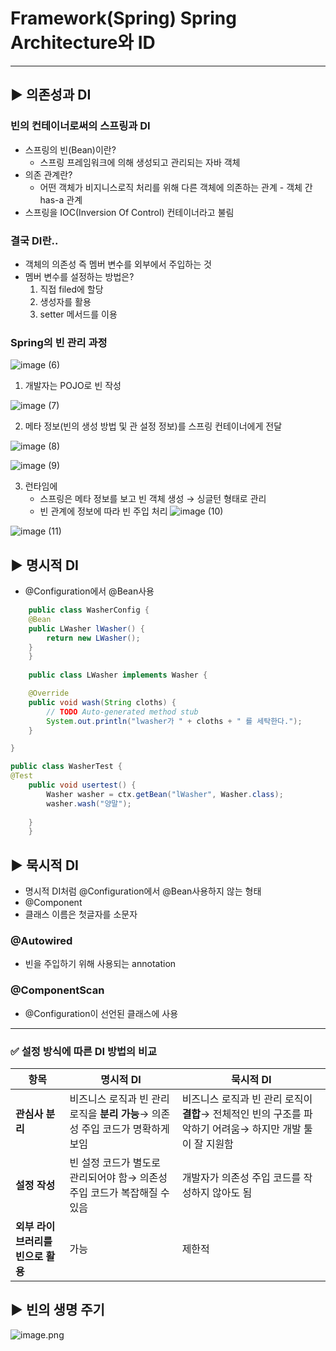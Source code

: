 # Framework(Spring) Spring Architecture와 ID
---

## ▶️ 의존성과 DI

### 빈의 컨테이너로써의 스프링과 DI

- 스프링의 빈(Bean)이란?
    - 스프링 프레임워크에 의해 생성되고 관리되는 자바 객체
- 의존 관계란?
    - 어떤 객체가 비지니스로직 처리를 위해 다른 객체에 의존하는 관계 - 객체 간 has-a 관계
- 스프링을 IOC(Inversion Of Control) 컨테이너라고 불림

### 결국 DI란..

- 객체의 의존성 즉 멤버 변수를 외부에서 주입하는 것
- 멤버 변수를 설정하는 방법은?
    1. 직접 filed에 할당
    2. 생성자를 활용
    3. setter 메서드를 이용

### Spring의 빈 관리 과정
![image (6)](https://github.com/user-attachments/assets/b1ea0be9-a580-4319-8ad6-a540b7cd8107)

1. 개발자는 POJO로 빈 작성
   
![image (7)](https://github.com/user-attachments/assets/a5c360c1-390b-4146-9df8-3da097fd4363)

2.  메타 정보(빈의 생성 방법 및 관 설정 정보)를 스프링 컨테이너에게 전달

![image (8)](https://github.com/user-attachments/assets/d3bff63a-e4af-4004-8022-faacb4c8006b)

![image (9)](https://github.com/user-attachments/assets/c1b00857-19c0-4522-b0bf-0ecd782ae740)

3. 런타임에 
    - 스프링은 메타 정보를 보고 빈 객체 생성 → 싱글턴 형태로 관리
    - 빈 관계에 정보에 따라 빈 주입 처리
![image (10)](https://github.com/user-attachments/assets/ecffdb6f-92b9-44d9-9375-4533a751d4f3)

![image (11)](https://github.com/user-attachments/assets/40607e80-5a6a-4d0e-b85b-ba7fb268aebf)


## ▶️ 명시적 DI

- @Configuration에서 @Bean사용

```java
	public class WasherConfig {
	@Bean
	public LWasher lWasher() {
		return new LWasher();
	}
	}
	
	public class LWasher implements Washer {

	@Override
	public void wash(String cloths) {
		// TODO Auto-generated method stub
		System.out.println("lwasher가 " + cloths + " 를 세탁한다.");
	}

}

public class WasherTest {
@Test
	public void usertest() {
		Washer washer = ctx.getBean("lWasher", Washer.class);
		washer.wash("양말");
		
	}
	}
```

## ▶️ 묵시적 DI

- 명시적 DI처럼 @Configuration에서 @Bean사용하지 않는 형태
- @Component
- 클래스 이름은 첫글자를 소문자

### @Autowired

- 빈을 주입하기 위해 사용되는 annotation

### @ComponentScan

- @Configuration이 선언된 클래스에 사용

---

### ✅ 설정 방식에 따른 DI 방법의 비교

| 항목 | **명시적 DI** | **묵시적 DI** |
| --- | --- | --- |
| **관심사 분리** | 비즈니스 로직과 빈 관리 로직을 **분리 가능**→ 의존성 주입 코드가 명확하게 보임 | 비즈니스 로직과 빈 관리 로직이 **결합**→ 전체적인 빈의 구조를 파악하기 어려움→ 하지만 개발 툴이 잘 지원함 |
| **설정 작성** | 빈 설정 코드가 별도로 관리되어야 함→ 의존성 주입 코드가 복잡해질 수 있음 | 개발자가 의존성 주입 코드를 작성하지 않아도 됨 |
| **외부 라이브러리를 빈으로 활용** | 가능 | 제한적 |

## ▶️ 빈의 생명 주기

![image.png](attachment:cfe975c6-91b4-4c5b-9843-3b47e4a06cb7:image.png)
